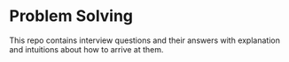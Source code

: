 # Problem Solving

This repo contains interview questions and their answers with explanation and intuitions about how to arrive at them.
